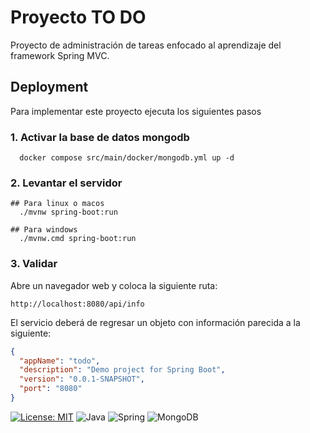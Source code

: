 
# Proyecto TO DO 

Proyecto de administración de tareas enfocado al aprendizaje del framework Spring MVC.


## Deployment

Para implementar este proyecto ejecuta los siguientes pasos

### 1. Activar la base de datos mongodb

```shell
  docker compose src/main/docker/mongodb.yml up -d
```

### 2. Levantar el servidor

```shell
## Para linux o macos
  ./mvnw spring-boot:run

## Para windows
  ./mvnw.cmd spring-boot:run
```

### 3. Validar

Abre un navegador web y coloca la siguiente ruta:

```shell
http://localhost:8080/api/info
```

El servicio deberá de regresar un objeto con información parecida a la siguiente:

```json
{
  "appName": "todo",
  "description": "Demo project for Spring Boot",
  "version": "0.0.1-SNAPSHOT",
  "port": "8080"
}
```

[![License: MIT](https://cdn.prod.website-files.com/5e0f1144930a8bc8aace526c/65dd9eb5aaca434fac4f1c34_License-MIT-blue.svg)](/LICENSE)
![Java](https://img.shields.io/badge/java-%23ED8B00.svg?style=for-the-badge&logo=openjdk&logoColor=white)
![Spring](https://img.shields.io/badge/spring-%236DB33F.svg?style=for-the-badge&logo=spring&logoColor=white)
![MongoDB](https://img.shields.io/badge/MongoDB-%234ea94b.svg?style=for-the-badge&logo=mongodb&logoColor=white)
